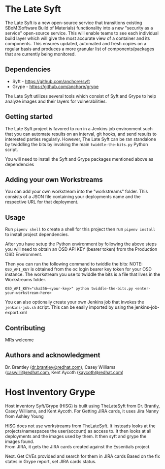 # The Late Syft
The Late Syft is a new open-source service that transitions existing SBoM(Software Build of Materials) functionality into a new "security as a service" open-source service. This will enable teams to see each individual build layer which will give the most accurate view of a container and its components. This ensures updated, automated and fresh copies on a regular basis and produces a more granular list of components/packages that are currently being monitored.

## Dependencies
- Syft - https://github.com/anchore/syft
- Grype - https://github.com/anchore/grype

The Late Syft utilizes several tools which consist of Syft and Grype to help analyze images and their layers for vulnerabilities.

## Getting started
The Late Syft project is favored to run in a Jenkins job environment such that you can automate results on an interval, git hooks, and send results to interested parties regularly. However, The Late Syft can be ran standalone by twiddling the bits by invoking the main `twiddle-the-bits.py` Python script.

You will need to install the Syft and Grype packages mentioned above as dependencies

## Adding your own Workstreams
You can add your own workstream into the "workstreams" folder. This consists of a JSON file containing your deployments name and the respective URL for that deployment.

## Usage
Run `pipenv shell` to create a shell for this project then run `pipenv install` to install project dependencies.

After you have setup the Python environment by following the above steps you will need to obtain an OSD API KEY (bearer token) from
the Production OSD Environment.

Then you can run the following command to twiddle the bits:
NOTE: 
`OSD_API_KEY` is obtained from the oc login bearer key token for your OSD instance.
The workstream you use to twiddle the bits is a file that lives in the Workstreams folder.
```
OSD_API_KEY="sha256~<your-key>" python twiddle-the-bits.py <enter-your-workstream-here>
```

You can also optionally create your own Jenkins job that invokes the `jenkins-job.sh` script. This can be easily imported by using
the jenkins-job-export.xml

## Contributing
MRs welcome

## Authors and acknowledgment
Dr. Brantley (dr.brantley@redhat.com), Casey Williams (caswilli@redhat.com, Kent Aycoth (kaycoth@redhat.com)

# Host Inventory Grype
Host inventory Syft/Grype (HISG) is built using TheLateSyft from Dr. Brantly, Casey Williams, and Kent Aycoth.  For Getting JIRA cards, it uses Jira Nanny from Ashley Young

HISG does not use workstreams from TheLateSyft.  It insteads looks at the projects/namespaces the user(account) as access to.  It then looks at all deployments and the images used by them.
It then syft and grype the images found.  
From JIRA, it gets the JIRA cards created against the Essentials project.

Next.  Get CVEs provided and search for them in JIRA cards
Based on the fix states in Grype report, set JIRA cards status.
